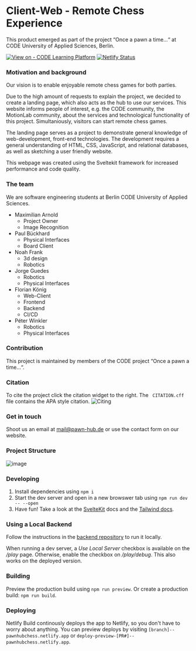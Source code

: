 # Client-Web - Remote Chess Experience
This product emerged as part of the project “Once a pawn a time…“ at CODE University of Applied Sciences, Berlin. 

[![View on - CODE Learning Platform](https://img.shields.io/badge/View_on-CODE_Learning_Platform-1e2022)](https://app.code.berlin/projects/cl7ah7xam785660wl8xssnw4ja)
[![Netlify Status](https://api.netlify.com/api/v1/badges/b7111648-e76c-498e-a25e-eeb0a45a0c49/deploy-status)](https://app.netlify.com/sites/pawnhubchess/deploys)

### Motivation and background
Our vision is to enable enjoyable remote chess games for both parties.

Due to the high amount of requests to explain the project, we decided to create a landing page, which also acts as the hub to use our services. This website informs people of interest, e.g. the CODE community, the MotionLab community, about the services and technological functionality of this project. 
Simultaniously, visitors can start remote chess games.

The landing page serves as a project to demonstrate general knowledge of web-development, front-end technologies. The development requires a general understanding of HTML, CSS, JavaScript, and relational databases, as well as sketching a user friendly website. 

This webpage was created using the Sveltekit framework for increased performance and code quality.  

### The team
We are software engineering students at Berlin CODE University of Applied Sciences.
- Maximilian Arnold 
    - Project Owner
    - Image Recognition
- Paul Bückhard
    - Physical Interfaces
    - Board Client
- Noah Frank 
    - 3d design 
    - Robotics 
- Jorge Guedes 
    - Robotics
    - Physical Interfaces
- Florian König	
    - Web-Client
    - Frontend
    - Backend
    - CI/CD
- Péter Winkler	
    - Robotics
    - Physical Interfaces

### Contribution
This project is maintained by members of the CODE project “Once a pawn a time…“. 

### Citation
To cite the project click the citation widget to the right. The ``` CITATION.cff``` file contains the APA style citation. 
![Citing](https://user-images.githubusercontent.com/62939182/197151913-4c81daf4-8e11-4951-ae82-2a76aa5fb342.png)

### Get in touch
Shoot us an email at mail@pawn-hub.de or use the contact form on our website.

### Project Structure

![image](https://user-images.githubusercontent.com/32238636/202461111-94ce45ba-ff0e-4da6-9200-8476bb357f72.png)

### Developing

1. Install dependencies using `npm i`
2. Start the dev server and open in a new browswer tab using `npm run dev -- --open`
3. Have fun! Take a look at the [SvelteKit](https://kit.svelte.dev/docs/introduction) docs and the [Tailwind docs](https://tailwindcss.com/docs/utility-first).

### Using a Local Backend

Follow the instructions in the [backend repository](https://github.com/PawnHubChess/backend) to run it locally.

When running a dev server, a *Use Local Server* checkbox is available on the */play* page. Otherwise, enable the checkbox on */play/debug*. This also works on the deployed version.

### Building

Preview the production build using `npm run preview`.
Or create a production build: `npm run build`.

### Deploying

Netlify Build continously deploys the app to Netlify, so you don't have to worry about anything.
You can preview deploys by visiting `[branch]--pawnhubchess.netlify.app` or `deploy-preview-[PR#]--pawnhubchess.netlify.app`.
